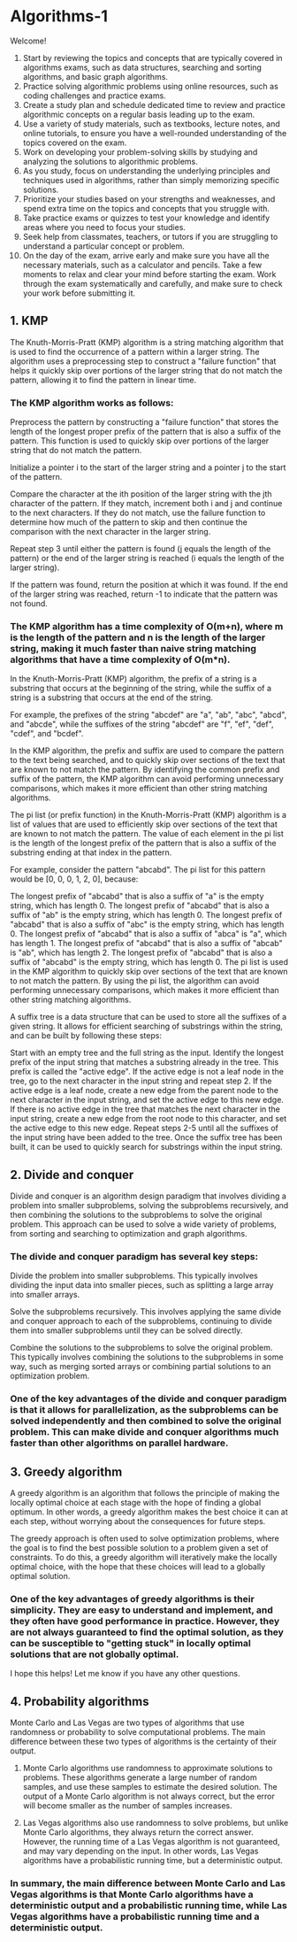 # Algorithms-1
Welcome!
1. Start by reviewing the topics and concepts that are typically covered in algorithms exams, such as data structures, searching and sorting algorithms, and basic graph algorithms.
2. Practice solving algorithmic problems using online resources, such as coding challenges and practice exams.
3. Create a study plan and schedule dedicated time to review and practice algorithmic concepts on a regular basis leading up to the exam.
4. Use a variety of study materials, such as textbooks, lecture notes, and online tutorials, to ensure you have a well-rounded understanding of the topics covered on the exam.
5. Work on developing your problem-solving skills by studying and analyzing the solutions to algorithmic problems.
6. As you study, focus on understanding the underlying principles and techniques used in algorithms, rather than simply memorizing specific solutions.
7. Prioritize your studies based on your strengths and weaknesses, and spend extra time on the topics and concepts that you struggle with.
8. Take practice exams or quizzes to test your knowledge and identify areas where you need to focus your studies.
9. Seek help from classmates, teachers, or tutors if you are struggling to understand a particular concept or problem.
10. On the day of the exam, arrive early and make sure you have all the necessary materials, such as a calculator and pencils. Take a few moments to relax and clear your mind before starting the exam. Work through the exam systematically and carefully, and make sure to check your work before submitting it.

## 1. KMP 
The Knuth-Morris-Pratt (KMP) algorithm is a string matching algorithm that is used to find the occurrence of a pattern within a larger string. The algorithm uses a preprocessing step to construct a "failure function" that helps it quickly skip over portions of the larger string that do not match the pattern, allowing it to find the pattern in linear time.

### The KMP algorithm works as follows:

Preprocess the pattern by constructing a "failure function" that stores the length of the longest proper prefix of the pattern that is also a suffix of the pattern. This function is used to quickly skip over portions of the larger string that do not match the pattern.

Initialize a pointer i to the start of the larger string and a pointer j to the start of the pattern.

Compare the character at the ith position of the larger string with the jth character of the pattern. If they match, increment both i and j and continue to the next characters. If they do not match, use the failure function to determine how much of the pattern to skip and then continue the comparison with the next character in the larger string.

Repeat step 3 until either the pattern is found (j equals the length of the pattern) or the end of the larger string is reached (i equals the length of the larger string).

If the pattern was found, return the position at which it was found. If the end of the larger string was reached, return -1 to indicate that the pattern was not found.

### The KMP algorithm has a time complexity of O(m+n), where m is the length of the pattern and n is the length of the larger string, making it much faster than naive string matching algorithms that have a time complexity of O(m*n).

In the Knuth-Morris-Pratt (KMP) algorithm, the prefix of a string is a substring that occurs at the beginning of the string, while the suffix of a string is a substring that occurs at the end of the string.

For example, the prefixes of the string "abcdef" are "a", "ab", "abc", "abcd", and "abcde", while the suffixes of the string "abcdef" are "f", "ef", "def", "cdef", and "bcdef".

In the KMP algorithm, the prefix and suffix are used to compare the pattern to the text being searched, and to quickly skip over sections of the text that are known to not match the pattern. By identifying the common prefix and suffix of the pattern, the KMP algorithm can avoid performing unnecessary comparisons, which makes it more efficient than other string matching algorithms.

The pi list (or prefix function) in the Knuth-Morris-Pratt (KMP) algorithm is a list of values that are used to efficiently skip over sections of the text that are known to not match the pattern. The value of each element in the pi list is the length of the longest prefix of the pattern that is also a suffix of the substring ending at that index in the pattern.

For example, consider the pattern "abcabd". The pi list for this pattern would be [0, 0, 0, 1, 2, 0], because:

The longest prefix of "abcabd" that is also a suffix of "a" is the empty string, which has length 0.
The longest prefix of "abcabd" that is also a suffix of "ab" is the empty string, which has length 0.
The longest prefix of "abcabd" that is also a suffix of "abc" is the empty string, which has length 0.
The longest prefix of "abcabd" that is also a suffix of "abca" is "a", which has length 1.
The longest prefix of "abcabd" that is also a suffix of "abcab" is "ab", which has length 2.
The longest prefix of "abcabd" that is also a suffix of "abcabd" is the empty string, which has length 0.
The pi list is used in the KMP algorithm to quickly skip over sections of the text that are known to not match the pattern. By using the pi list, the algorithm can avoid performing unnecessary comparisons, which makes it more efficient than other string matching algorithms.

A suffix tree is a data structure that can be used to store all the suffixes of a given string. It allows for efficient searching of substrings within the string, and can be built by following these steps:

Start with an empty tree and the full string as the input.
Identify the longest prefix of the input string that matches a substring already in the tree. This prefix is called the "active edge".
If the active edge is not a leaf node in the tree, go to the next character in the input string and repeat step 2.
If the active edge is a leaf node, create a new edge from the parent node to the next character in the input string, and set the active edge to this new edge.
If there is no active edge in the tree that matches the next character in the input string, create a new edge from the root node to this character, and set the active edge to this new edge.
Repeat steps 2-5 until all the suffixes of the input string have been added to the tree.
Once the suffix tree has been built, it can be used to quickly search for substrings within the input string.

## 2. Divide and conquer
Divide and conquer is an algorithm design paradigm that involves dividing a problem into smaller subproblems, solving the subproblems recursively, and then combining the solutions to the subproblems to solve the original problem. This approach can be used to solve a wide variety of problems, from sorting and searching to optimization and graph algorithms.

### The divide and conquer paradigm has several key steps:

Divide the problem into smaller subproblems. This typically involves dividing the input data into smaller pieces, such as splitting a large array into smaller arrays.

Solve the subproblems recursively. This involves applying the same divide and conquer approach to each of the subproblems, continuing to divide them into smaller subproblems until they can be solved directly.

Combine the solutions to the subproblems to solve the original problem. This typically involves combining the solutions to the subproblems in some way, such as merging sorted arrays or combining partial solutions to an optimization problem.

### One of the key advantages of the divide and conquer paradigm is that it allows for parallelization, as the subproblems can be solved independently and then combined to solve the original problem. This can make divide and conquer algorithms much faster than other algorithms on parallel hardware.

## 3. Greedy algorithm
A greedy algorithm is an algorithm that follows the principle of making the locally optimal choice at each stage with the hope of finding a global optimum. In other words, a greedy algorithm makes the best choice it can at each step, without worrying about the consequences for future steps.

The greedy approach is often used to solve optimization problems, where the goal is to find the best possible solution to a problem given a set of constraints. To do this, a greedy algorithm will iteratively make the locally optimal choice, with the hope that these choices will lead to a globally optimal solution.

### One of the key advantages of greedy algorithms is their simplicity. They are easy to understand and implement, and they often have good performance in practice. However, they are not always guaranteed to find the optimal solution, as they can be susceptible to "getting stuck" in locally optimal solutions that are not globally optimal.

I hope this helps! Let me know if you have any other questions.

## 4. Probability algorithms 
Monte Carlo and Las Vegas are two types of algorithms that use randomness or probability to solve computational problems. The main difference between these two types of algorithms is the certainty of their output.

1. Monte Carlo algorithms use randomness to approximate solutions to problems. These algorithms generate a large number of random samples, and use these samples to estimate the desired solution. The output of a Monte Carlo algorithm is not always correct, but the error will become smaller as the number of samples increases.

3. Las Vegas algorithms also use randomness to solve problems, but unlike Monte Carlo algorithms, they always return the correct answer. However, the running time of a Las Vegas algorithm is not guaranteed, and may vary depending on the input. In other words, Las Vegas algorithms have a probabilistic running time, but a deterministic output.

### In summary, the main difference between Monte Carlo and Las Vegas algorithms is that Monte Carlo algorithms have a deterministic output and a probabilistic running time, while Las Vegas algorithms have a probabilistic running time and a deterministic output.
